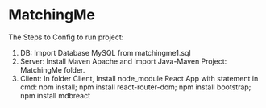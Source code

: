 # MatchingMe
The Steps to Config to run project:

1. DB: Import Database MySQL from matchingme1.sql
2. Server: Install Maven Apache and Import Java-Maven Project: MatchingMe folder.
3. Client: In folder Client, Install node_module React App with statement in cmd: npm install; npm install react-router-dom; npm install bootstrap; npm install mdbreact
